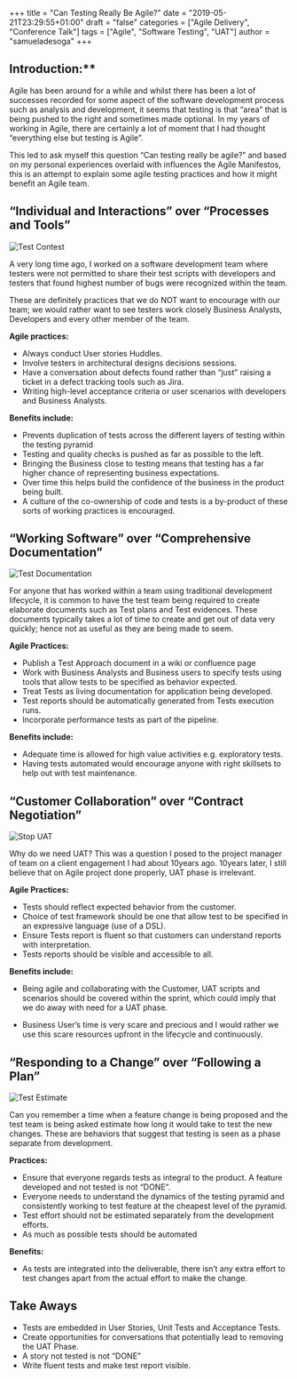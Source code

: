 +++
title = "Can Testing Really Be Agile?"
date = "2019-05-21T23:29:55+01:00"
draft = "false"
categories = ["Agile Delivery", "Conference Talk"]
tags = ["Agile", "Software Testing", "UAT"]
author =  "samueladesoga"
+++


## Introduction:** 
Agile has been around for a while and whilst there has been a lot of successes recorded for some aspect of the software development process such as analysis and development, it seems that testing is that “area” that is being pushed to the right and sometimes made optional. In my years of working in Agile, there are certainly a lot of moment that I had thought “everything else but testing is Agile”.

This led to ask myself this question “Can testing really be agile?” and based on my personal experiences overlaid with influences the Agile Manifestos, this is an attempt to explain some agile testing practices and how it might benefit an Agile team.


## “Individual and Interactions” over “Processes and Tools”

![Test Contest](https://samadesoga.me/images/blog/test-contest.jpg)

A very long time ago, I worked on a software development team where testers were not permitted to share their test scripts with developers and testers that found highest number of bugs were recognized within the team. 

These are definitely practices that we do NOT want to encourage with our team; we would rather want to see testers work closely Business Analysts, Developers and every other member of the team.  

**Agile practices:**
- Always conduct User stories Huddles.
- Involve testers in architectural designs decisions sessions.
- Have a conversation about defects found rather than “just” raising a ticket in a defect tracking tools such as Jira.
- Writing high-level acceptance criteria or user scenarios with developers and Business Analysts.

**Benefits include:**
- Prevents duplication of tests across the different layers of testing within the testing pyramid
- Testing and quality checks is pushed as far as possible to the left.
- Bringing the Business close to testing means that testing has a far higher chance of representing business expectations.
- Over time this helps build the confidence of the business in the product being built.
- A culture of the co-ownership of code and tests is a by-product of these sorts of working practices is encouraged.

## “Working Software” over “Comprehensive Documentation”

![Test Documentation](https://samadesoga.me/images/blog/test-documentation.jpg)

For anyone that has worked within a team using traditional development lifecycle, it is common to have the test team being required to create elaborate documents such as Test plans and Test evidences. These documents typically takes a lot of time to create and get out of data very quickly; hence not as useful as they are being made to seem.

**Agile Practices:**

- Publish a Test Approach document in a wiki or confluence page
- Work with Business Analysts and Business users to specify tests using tools that allow tests to be specified as behavior expected.
- Treat Tests as living documentation for application being developed.
- Test reports should be automatically generated from Tests execution runs.
- Incorporate performance tests as part of the pipeline.
 
**Benefits include:**
- Adequate time is allowed for high value activities e.g. exploratory tests.
- Having tests automated would encourage anyone with right skillsets to help out with test maintenance.

## “Customer Collaboration” over “Contract Negotiation”

![Stop UAT](https://samadesoga.me/images/blog/stop-uat.jpg)

Why do we need UAT? This was a question I posed to the project manager of team on a client engagement I had about 10years ago. 10years later, I still believe that on Agile project done properly, UAT phase is irrelevant.

**Agile Practices:**
- Tests should reflect expected behavior from the customer.
- Choice of test framework should be one that allow test to be specified in an expressive language (use of a DSL).
- Ensure Tests report is fluent so that customers can understand reports with interpretation.
- Tests reports should be visible and accessible to all.

**Benefits include:**
- Being agile and collaborating with the Customer, UAT scripts and scenarios should be covered within the sprint, which could imply that we do away with need for a UAT phase.

- Business User’s time is very scare and precious and I would rather we use this scare resources upfront in the lifecycle and continuously.


## “Responding to a Change” over “Following a Plan”

![Test Estimate](https://samadesoga.me/images/blog/test-estimate.jpg)

Can you remember a time when a feature change is being proposed and the test team is being asked estimate how long it would take to test the new changes. These are behaviors that suggest that testing is seen as a phase separate from development.


**Practices:**
- Ensure that everyone regards tests as integral to the product. A feature developed and not tested is not “DONE”.
- Everyone needs to understand the dynamics of the testing pyramid and consistently working to test feature at the cheapest level of the pyramid.
- Test effort should not be estimated separately from the development efforts.
- As much as possible tests should be automated

**Benefits:**
- As tests are integrated into the deliverable, there isn’t any extra effort to test changes apart from the actual effort to make the change.


## Take Aways

- Tests are embedded in User Stories, Unit Tests and Acceptance Tests.
- Create opportunities for conversations that potentially lead to removing the UAT Phase.
- A story not tested is not “DONE”
- Write fluent tests and make test report visible.


